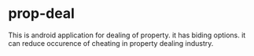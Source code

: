 # prop-deal

This is android application for dealing of property.
it has biding options.
it can reduce occurence of cheating in property dealing industry. 
